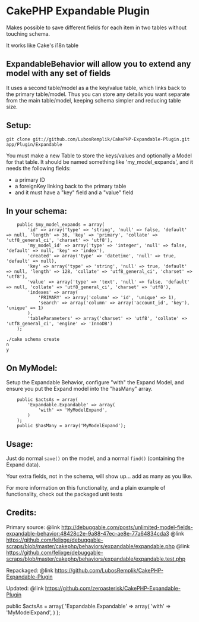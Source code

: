 CakePHP Expandable Plugin
================================
Makes possible to save different fields for each item
in two tables without touching schema.

It works like Cake's i18n table


ExpandableBehavior will allow you to extend any model with any set of fields
-------------------------------

 It uses a second table/model as a the key/value table, which links back to
 the primary table/model.  Thus you can store any details you want separate
 from the main table/model, keeping schema simpler and reducing table size.

Setup:
-------------------------------

```
git clone git://github.com/LubosRemplik/CakePHP-Expandable-Plugin.git app/Plugin/Expandable
```

You must make a new Table to store the keys/values and optionally a Model for that table.
It should be named something like 'my_model_expands', and it needs the
following fields:

* a primary ID
* a foreignKey linking back to the primary table
* and it must have a "key" field and a "value" field

In your schema:
-------------------------------

```
	public $my_model_expands = array(
		'id' => array('type' => 'string', 'null' => false, 'default' => null, 'length' => 36, 'key' => 'primary', 'collate' => 'utf8_general_ci', 'charset' => 'utf8'),
		'my_model_id' => array('type' => 'integer', 'null' => false, 'default' => null, 'key' => 'index'),
		'created' => array('type' => 'datetime', 'null' => true, 'default' => null),
		'key' => array('type' => 'string', 'null' => true, 'default' => null, 'length' => 128, 'collate' => 'utf8_general_ci', 'charset' => 'utf8'),
		'value' => array('type' => 'text', 'null' => false, 'default' => null, 'collate' => 'utf8_general_ci', 'charset' => 'utf8'),
		'indexes' => array(
			'PRIMARY' => array('column' => 'id', 'unique' => 1),
			'search' => array('column' => array('account_id', 'key'), 'unique' => 1)
		),
		'tableParameters' => array('charset' => 'utf8', 'collate' => 'utf8_general_ci', 'engine' => 'InnoDB')
	);
```

```
./cake schema create
n
y
```

On MyModel:
-------------------------------

Setup the Expandable Behavior, configure "with" the Expand Model, and ensure
you put the Expand model into the "hasMany" array.

```
	public $actsAs = array(
		'Expandable.Expandable' => array(
			'with' => 'MyModelExpand',
		)
	);
	public $hasMany = array('MyModelExpand');
```

Usage:
-------------------------------

Just do normal `save()` on the model, and a normal `find()` (containing the
Expand data).

Your extra fields, not in the schema, will show up... add as many as you like.

For more information on this functionality, and a plain example of
functionality, check out the packaged unit tests

Credits:
-------------------------------

Primary source:
@link http://debuggable.com/posts/unlimited-model-fields-expandable-behavior:48428c2e-9a88-47ec-ae8e-77a64834cda3
@link https://github.com/felixge/debuggable-scraps/blob/master/cakephp/behaviors/expandable/expandable.php
@link https://github.com/felixge/debuggable-scraps/blob/master/cakephp/behaviors/expandable/expandable.test.php

Repackaged:
@link https://github.com/LubosRemplik/CakePHP-Expandable-Plugin

Updated:
@link https://github.com/zeroasterisk/CakePHP-Expandable-Plugin

public $actsAs = array(
	'Expandable.Expandable' => array(
		'with' => 'MyModelExpand',
	)
);
